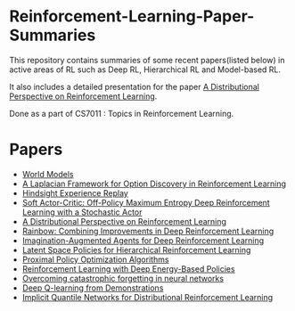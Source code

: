 # Reinforcement-Learning-Paper-Summaries
This repository contains summaries of some recent papers(listed below) in active areas of RL such as Deep RL, Hierarchical RL and Model-based RL.

It also includes a detailed presentation for the paper [A Distributional Perspective on Reinforcement Learning](https://arxiv.org/abs/1707.06887). 

Done as a part of CS7011 : Topics in Reinforcement Learning.

# Papers
* [World Models](https://arxiv.org/abs/1803.10122)
* [A Laplacian Framework for Option Discovery in Reinforcement Learning](https://arxiv.org/abs/1703.00956)
* [Hindsight Experience Replay](https://arxiv.org/abs/1707.01495)
* [Soft Actor-Critic: Off-Policy Maximum Entropy Deep Reinforcement Learning with a Stochastic Actor](https://arxiv.org/abs/1801.01290)
* [A Distributional Perspective on Reinforcement Learning](https://arxiv.org/abs/1707.06887)
* [Rainbow: Combining Improvements in Deep Reinforcement Learning](https://arxiv.org/abs/1710.02298)
* [Imagination-Augmented Agents for Deep Reinforcement Learning](https://arxiv.org/abs/1707.06203)
* [Latent Space Policies for Hierarchical Reinforcement Learning](https://arxiv.org/abs/1804.02808)
* [Proximal Policy Optimization Algorithms](https://arxiv.org/abs/1707.06347)
* [Reinforcement Learning with Deep Energy-Based Policies](https://arxiv.org/abs/1702.08165)
* [Overcoming catastrophic forgetting in neural networks](https://arxiv.org/abs/1612.00796)
* [Deep Q-learning from Demonstrations](https://arxiv.org/abs/1704.03732)
* [Implicit Quantile Networks for Distributional Reinforcement Learning](https://arxiv.org/abs/1806.06923)
